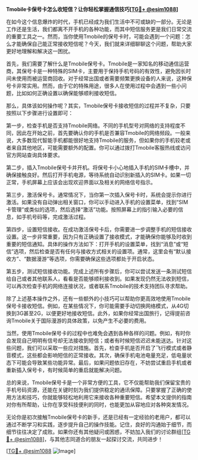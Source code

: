 **Tmobile卡保号卡怎么收短信？让你轻松掌握通信技巧[[TG💪+ @esim1088](https://t.me/s/esim1088)]**

在如今这个信息爆炸的时代，手机已经成为我们生活中不可或缺的一部分。无论是工作还是生活，我们都离不开手机的各种功能，而其中短信服务更是我们日常交流的重要工具之一。然而，当你使用Tmobile的保号卡时，可能会遇到一个问题：怎么才能确保自己能正常接收短信呢？今天，我们就来详细聊聊这个问题，帮助大家更好地理解和解决这一困扰。

首先，我们需要了解什么是Tmobile保号卡。Tmobile是一家知名的移动通信运营商，其保号卡是一种特殊的SIM卡，主要用于保持手机号码的有效性，避免因长时间未使用而被运营商回收。对于经常出国或者需要频繁更换设备的人来说，这种保号卡非常实用。然而，由于它的特殊用途，很多人在使用过程中会遇到一些小问题，比如如何正确设置以确保能够顺利接收短信。

那么，具体该如何操作呢？其实，Tmobile保号卡接收短信的过程并不复杂，只要按照以下步骤进行设置即可：

第一步，检查手机是否支持Tmobile网络。不同的手机型号对网络的支持程度不同，因此在开始之前，首先要确认你的手机是否兼容Tmobile的网络频段。一般来说，大多数现代智能手机都能很好地支持Tmobile的服务，但如果你的手机较老或者来自其他地区，可能需要额外的配置。你可以通过拨打Tmobile客服热线或访问官方网站查询具体要求。

第二步，插入Tmobile保号卡并开机。将保号卡小心地插入手机的SIM卡槽中，并确保接触良好。然后打开手机电源，等待系统自动识别新插入的SIM卡。如果一切正常，手机屏幕上应该会出现欢迎界面以及相关的网络信号指示。

第三步，激活保号卡。通常情况下，当你第一次插入保号卡时，系统会提示你进行激活。如果没有自动弹出相关窗口，你可以手动进入手机的设置菜单，找到“SIM卡管理”或类似的选项，然后选择“激活”功能。按照屏幕上的指引输入必要的信息，如手机号码等，完成激活过程。

第四步，设置短信接收。在成功激活保号卡后，你需要进一步调整手机的短信接收设置。这一步非常重要，因为只有正确设置了接收模式，才能确保你能够及时收到重要的短信通知。具体的操作方法如下：打开手机的设置菜单，找到“消息”或“短信”选项，然后检查是否有任何与接收方式相关的设置项。通常，这里会有“默认接收方”、“数据漫游”等选项，你需要确保这些选项都处于开启状态。

第五步，测试短信接收功能。完成上述所有步骤后，你可以尝试发送一条测试短信给自己或者其他联系人，看看是否能够顺利接收到。如果发现仍然无法收到短信，可以再次检查手机的网络连接状况，或者联系Tmobile的技术支持团队寻求帮助。

除了上述基本操作之外，还有一些额外的小技巧可以帮助你更高效地使用Tmobile保号卡接收短信。例如，在某些情况下，你可能需要手动切换网络模式，从4G切换到3G甚至2G，以便更好地接收短信。此外，如果你经常出国旅行，记得提前咨询Tmobile关于国际漫游的具体政策，以免产生不必要的费用。

当然，使用Tmobile保号卡的过程中也难免会遇到各种各样的问题。例如，有时你会发现自己明明有信号却无法接收到短信；或者有时候短信迟迟未能送达。针对这些问题，我们可以采取一些应对措施。首先，检查手机是否开启了飞行模式或者静音模式，这些都会影响短信的正常接收。其次，确保手机电池电量充足，低电量状态下可能会导致某些功能异常。最后，如果问题依旧存在，不妨尝试重启手机或者重新插入保号卡，有时候简单的重启就能解决问题。

总的来说，Tmobile保号卡是一个非常方便的工具，它不仅能帮助我们保留宝贵的手机号码资源，还能在关键时刻为我们提供稳定的通讯保障。只要掌握了正确的使用方法和技巧，你就能够轻松地利用它来接收各种重要短信。希望本文提供的指南对你有所帮助，让你在享受科技便利的同时，也能更加从容地应对各种突发情况。

无论你是初次接触Tmobile保号卡的新手，还是已经有一定经验的老用户，都可以通过不断学习和实践，逐步提升自己的操作技能。记住，良好的沟通始于细节，而细节往往决定了成败。如果你还有其他疑问或困惑，不妨加入我们的讨论群组[[TG💪+ @esim1088](https://t.me/s/esim1088)]，与其他志同道合的朋友一起探讨交流，共同进步！

[[TG💪+ @esim1088](https://t.me/s/esim1088) ![Image](https://i.postimg.cc/4NQfJmqS/Snipaste-2025-05-13-00-14-12.png)]